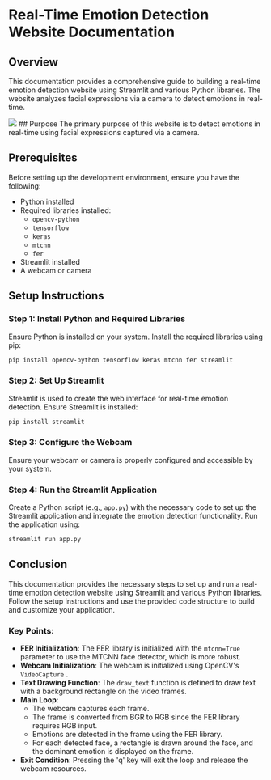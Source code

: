 # Real-Time Emotion Detection Website Documentation
## Overview
This documentation provides a comprehensive guide to building a real-time emotion detection website using Streamlit and various Python libraries. The website analyzes facial expressions via a camera to detect emotions in real-time.

<img src="https://i.ibb.co/3TTJVSw/Screenshot-98.png">
## Purpose
The primary purpose of this website is to detect emotions in real-time using facial expressions captured via a camera.

## Prerequisites
Before setting up the development environment, ensure you have the following:

- Python installed
- Required libraries installed:
    - `opencv-python` 
    - `tensorflow` 
    - `keras` 
    - `mtcnn` 
    - `fer` 
- Streamlit installed
- A webcam or camera
## Setup Instructions
### Step 1: Install Python and Required Libraries
Ensure Python is installed on your system. Install the required libraries using pip:

```sh
pip install opencv-python tensorflow keras mtcnn fer streamlit
```
### Step 2: Set Up Streamlit
Streamlit is used to create the web interface for real-time emotion detection. Ensure Streamlit is installed:

```sh
pip install streamlit
```
### Step 3: Configure the Webcam
Ensure your webcam or camera is properly configured and accessible by your system.

### Step 4: Run the Streamlit Application
Create a Python script (e.g., `app.py`) with the necessary code to set up the Streamlit application and integrate the emotion detection functionality. Run the application using:

```sh
streamlit run app.py
```


## Conclusion
This documentation provides the necessary steps to set up and run a real-time emotion detection website using Streamlit and various Python libraries. Follow the setup instructions and use the provided code structure to build and customize your application.



### Key Points:
- **FER Initialization**: The FER library is initialized with the `mtcnn=True`  parameter to use the MTCNN face detector, which is more robust.
- **Webcam Initialization**: The webcam is initialized using OpenCV's `VideoCapture` .
- **Text Drawing Function**: The `draw_text`  function is defined to draw text with a background rectangle on the video frames.
- **Main Loop**:
    - The webcam captures each frame.
    - The frame is converted from BGR to RGB since the FER library requires RGB input.
    - Emotions are detected in the frame using the FER library.
    - For each detected face, a rectangle is drawn around the face, and the dominant emotion is displayed on the frame.
- **Exit Condition**: Pressing the 'q' key will exit the loop and release the webcam resources.

